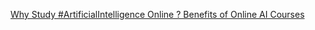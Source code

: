 [Why Study #ArtificialIntelligence Online ?   Benefits of Online AI Courses](https://qi.tc/qi/117117)